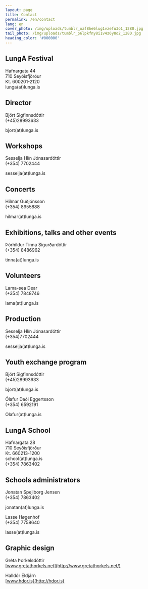 ```yaml
---
layout: page
title: Contact
permalink: /en/contact
lang: en
cover_photo: /img/uploads/tumblr_oaf8he6lug1vzefu3o1_1280.jpg
tail_photo: /img/uploads/tumblr_p6lpkfny8i1v4z6y8o2_1280.jpg
heading_color: '#000000'
---
```

## LungA Festival

Hafnargata 44<br>
710 Seyðisfjörður<br>
Kt. 600201-2120<br>
lunga(at)lunga.is<br>

## Director

Björt Sigfinnsdóttir<br>
(+45)28993633<br>

bjort(at)lunga.is

## Workshops

Sesselja Hlín Jónasardóttir<br>
(+354) 7702444<br>

sesselja(at)lunga.is

## Concerts

Hilmar Guðjónsson<br>(+354) 8955888<br>

hilmar(at)lunga.is

## Exhibitions, talks and other events

Þórhildur Tinna Sigurðardóttir<br>
(+354) 8486962<br>

tinna(at)lunga.is

## Volunteers

Lama-sea Dear<br>
(+354) 7848746<br>

lama(at)lunga.is

## Production

Sesselja Hlín Jónasardóttir<br>
(+354)7702444<br>

sesselja(at)lunga.is

## Youth exchange program

Björt Sigfinnsdóttir<br>
(+45)28993633 <br>

bjort(at)lunga.is

Ólafur Daði Eggertsson<br>
(+354) 6592191<br>

Olafur(at)lunga.is

## LungA School

Hafnargata 28<br>
710 Seyðisfjörður<br>
Kt. 660213-1200<br>
school(at)lunga.is<br>
(+354) 7863402

## Schools administrators

Jonatan Spejlborg Jensen<br>
(+354) 7863402<br>

jonatan(at)lunga.is

Lasse Høgenhof<br>
(+354) 7758640<br>

lasse(at)lunga.is

## Graphic design

Gréta Þorkelsdóttir<br>
[www.gretathorkels.net](http://www.gretathorkels.net/)

Halldór Eldjárn<br>
[www.hdor.is](http://hdor.is)
